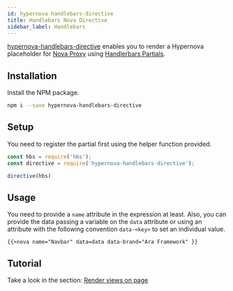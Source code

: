 ```yaml
---
id: hypernova-handlebars-directive
title: Handlebars Nova Directive
sidebar_label: Handlebars
---
```


[hypernova-handlebars-directive](https://github.com/ara-framework/hypernova-handlebars-directive) enables you to render a Hypernova placeholder for [Nova Proxy](https://github.com/ara-framework/nova-proxy) using [Handlerbars Partials](https://handlebarsjs.com/#partials).

## Installation

Install the NPM package. 

```bash
npm i --save hypernova-handlebars-directive
```

## Setup

You need to register the partial first using the helper function provided.
```js
const hbs = require('hbs');
const directive = require('hypernova-handlebars-directive');

directive(hbs)
```

## Usage

You need to provide a `name` attribute in the expression at least. Also, you can provide the data passing a variable on the `data` attribute or using an attribute with the following convention `data-<key>` to set an individual value.

```
{{>nova name="Navbar" data=data data-brand="Ara Framework" }}
```

## Tutorial

Take a look in the section: [Render views on page](https://ara-framework.github.io/website/docs/render-on-page)